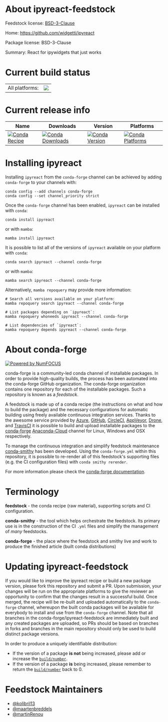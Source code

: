 About ipyreact-feedstock
========================

Feedstock license: [BSD-3-Clause](https://github.com/conda-forge/ipyreact-feedstock/blob/main/LICENSE.txt)

Home: https://github.com/widgetti/ipyreact

Package license: BSD-3-Clause

Summary: React for ipywidgets that just works

Current build status
====================


<table><tr><td>All platforms:</td>
    <td>
      <a href="https://dev.azure.com/conda-forge/feedstock-builds/_build/latest?definitionId=19542&branchName=main">
        <img src="https://dev.azure.com/conda-forge/feedstock-builds/_apis/build/status/ipyreact-feedstock?branchName=main">
      </a>
    </td>
  </tr>
</table>

Current release info
====================

| Name | Downloads | Version | Platforms |
| --- | --- | --- | --- |
| [![Conda Recipe](https://img.shields.io/badge/recipe-ipyreact-green.svg)](https://anaconda.org/conda-forge/ipyreact) | [![Conda Downloads](https://img.shields.io/conda/dn/conda-forge/ipyreact.svg)](https://anaconda.org/conda-forge/ipyreact) | [![Conda Version](https://img.shields.io/conda/vn/conda-forge/ipyreact.svg)](https://anaconda.org/conda-forge/ipyreact) | [![Conda Platforms](https://img.shields.io/conda/pn/conda-forge/ipyreact.svg)](https://anaconda.org/conda-forge/ipyreact) |

Installing ipyreact
===================

Installing `ipyreact` from the `conda-forge` channel can be achieved by adding `conda-forge` to your channels with:

```
conda config --add channels conda-forge
conda config --set channel_priority strict
```

Once the `conda-forge` channel has been enabled, `ipyreact` can be installed with `conda`:

```
conda install ipyreact
```

or with `mamba`:

```
mamba install ipyreact
```

It is possible to list all of the versions of `ipyreact` available on your platform with `conda`:

```
conda search ipyreact --channel conda-forge
```

or with `mamba`:

```
mamba search ipyreact --channel conda-forge
```

Alternatively, `mamba repoquery` may provide more information:

```
# Search all versions available on your platform:
mamba repoquery search ipyreact --channel conda-forge

# List packages depending on `ipyreact`:
mamba repoquery whoneeds ipyreact --channel conda-forge

# List dependencies of `ipyreact`:
mamba repoquery depends ipyreact --channel conda-forge
```


About conda-forge
=================

[![Powered by
NumFOCUS](https://img.shields.io/badge/powered%20by-NumFOCUS-orange.svg?style=flat&colorA=E1523D&colorB=007D8A)](https://numfocus.org)

conda-forge is a community-led conda channel of installable packages.
In order to provide high-quality builds, the process has been automated into the
conda-forge GitHub organization. The conda-forge organization contains one repository
for each of the installable packages. Such a repository is known as a *feedstock*.

A feedstock is made up of a conda recipe (the instructions on what and how to build
the package) and the necessary configurations for automatic building using freely
available continuous integration services. Thanks to the awesome service provided by
[Azure](https://azure.microsoft.com/en-us/services/devops/), [GitHub](https://github.com/),
[CircleCI](https://circleci.com/), [AppVeyor](https://www.appveyor.com/),
[Drone](https://cloud.drone.io/welcome), and [TravisCI](https://travis-ci.com/)
it is possible to build and upload installable packages to the
[conda-forge](https://anaconda.org/conda-forge) [Anaconda-Cloud](https://anaconda.org/)
channel for Linux, Windows and OSX respectively.

To manage the continuous integration and simplify feedstock maintenance
[conda-smithy](https://github.com/conda-forge/conda-smithy) has been developed.
Using the ``conda-forge.yml`` within this repository, it is possible to re-render all of
this feedstock's supporting files (e.g. the CI configuration files) with ``conda smithy rerender``.

For more information please check the [conda-forge documentation](https://conda-forge.org/docs/).

Terminology
===========

**feedstock** - the conda recipe (raw material), supporting scripts and CI configuration.

**conda-smithy** - the tool which helps orchestrate the feedstock.
                   Its primary use is in the construction of the CI ``.yml`` files
                   and simplify the management of *many* feedstocks.

**conda-forge** - the place where the feedstock and smithy live and work to
                  produce the finished article (built conda distributions)


Updating ipyreact-feedstock
===========================

If you would like to improve the ipyreact recipe or build a new
package version, please fork this repository and submit a PR. Upon submission,
your changes will be run on the appropriate platforms to give the reviewer an
opportunity to confirm that the changes result in a successful build. Once
merged, the recipe will be re-built and uploaded automatically to the
`conda-forge` channel, whereupon the built conda packages will be available for
everybody to install and use from the `conda-forge` channel.
Note that all branches in the conda-forge/ipyreact-feedstock are
immediately built and any created packages are uploaded, so PRs should be based
on branches in forks and branches in the main repository should only be used to
build distinct package versions.

In order to produce a uniquely identifiable distribution:
 * If the version of a package **is not** being increased, please add or increase
   the [``build/number``](https://docs.conda.io/projects/conda-build/en/latest/resources/define-metadata.html#build-number-and-string).
 * If the version of a package **is** being increased, please remember to return
   the [``build/number``](https://docs.conda.io/projects/conda-build/en/latest/resources/define-metadata.html#build-number-and-string)
   back to 0.

Feedstock Maintainers
=====================

* [@kolibril13](https://github.com/kolibril13/)
* [@maartenbreddels](https://github.com/maartenbreddels/)
* [@martinRenou](https://github.com/martinRenou/)

